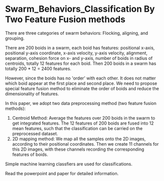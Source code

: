 # Swarm_Behaviors_Classification By Two Feature Fusion methods

There are three categories of swarm behaviors: Flocking, aligning, and grouping.

There are 200 boids in a swarm, each boid has features: positional x-axis, positional y-axis coordinate, x-axis velocity, y-axis velocity, alignment, separation, cohesion force on x- and y-axis, number of boids in radius of centroids, totally 12 features for each boid. Then 200 boids in a swarm has totally 200 * 12 = 2400 features.

However, since the boids has no 'order' with each other. It does not matter which boid appear at the first place and second place. We need to propose special feature fusion method to eliminate the order of boids and reduce the dimensionality of features.

In this paper, we adopt two data preprocessing method (two feature fusion methods): 
1. Centroid Method: Average the features over 200 boids in the swarm to get integrated features. The 12 features of 200 boids are fused into 12 mean features, such that the classification can be carried on the preprocessed dataset.
2. 2D mapping method: We map all the samples onto the 2D images, according to their positional coordinates. Then we create 11 channels for this 2D images, with these channels recording the corresponding features of boids.

Simple machine learning classfiers are used for classifications.

Read the powerpoint and paper for detailed information.
